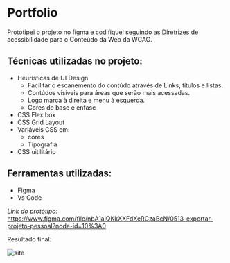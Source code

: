 # Portfolio
Prototipei o projeto no figma e codifiquei seguindo as Diretrizes de acessibilidade para o Conteúdo da Web da WCAG.

## Técnicas utilizadas no projeto:
- Heurísticas de UI Design
  - Facilitar o escanemento do contúdo através de Links, títulos e listas.
  - Contúdos visíveis para áreas que serão mais acessadas.
  - Logo marca à direita e menu à esquerda.
  - Cores de base e enfase
- CSS Flex box
- CSS Grid Layout
- Variáveis CSS em:
  - cores
  - Tipografia
- CSS uitilitário
  

## Ferramentas utilizadas:
- Figma
- Vs Code

*Link do protótipo:*
https://www.figma.com/file/nbA1aiQKkXXFdXeRCzaBcN/0513-exportar-projeto-pessoal?node-id=10%3A0


Resultado final:


![site](https://user-images.githubusercontent.com/97902364/178330090-3ef2a63f-a8d9-46ba-bc85-47abbcec8f3e.jpg)


